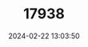 ---
title: "17938"
category: "Polyodon spathula"
draft: false
date: 2024-02-22 13:03:50
languages:
  English: ["Duckbill Cat", "Spadefish", "Spoonbill Cat", "Paddlefish"]
  French: ["Poisson Spatule"]
---